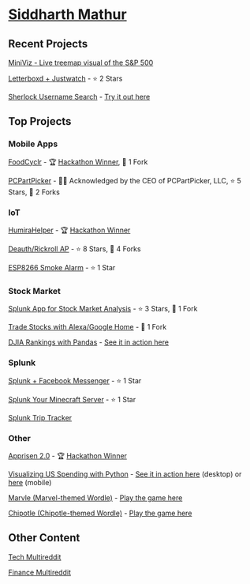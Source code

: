 # [Siddharth Mathur](https://sidward35.github.io/)

## Recent Projects

[MiniViz - Live treemap visual of the S&P 500](http://m-viz.gitlab.io/)

[Letterboxd + Justwatch](https://github.com/sidward35/letterboxd-justwatch) - ⭐ 2 Stars

[Sherlock Username Search](https://github.com/sidward35/sherlock-web) - [Try it out here](https://sherlock-web.herokuapp.com)

## Top Projects

### Mobile Apps

[FoodCyclr](https://github.com/sidward35/FoodCyclr) - 🏆 [Hackathon Winner](https://devpost.com/software/foodcyclr), 🍴 1 Fork

[PCPartPicker](https://github.com/sidward35/PCPartPicker) - 👨‍💼 Acknowledged by the CEO of PCPartPicker, LLC, ⭐ 5 Stars, 🍴 2 Forks

### IoT

[HumiraHelper](https://github.com/sidward35/HumiraHelper) - 🏆 [Hackathon Winner](https://twitter.com/abbvie/status/1145693699118174208)

[Deauth/Rickroll AP](https://github.com/sidward35/Deauth-RickRollAP) - ⭐ 8 Stars, 🍴 4 Forks

[ESP8266 Smoke Alarm](https://github.com/sidward35/esp8266-smoke-alarm) - ⭐ 1 Star

### Stock Market

[Splunk App for Stock Market Analysis](https://github.com/sidward35/splunk-stocks-analysis) - ⭐ 3 Stars, 🍴 1 Fork

[Trade Stocks with Alexa/Google Home](https://sidward35.github.io/VoiceTrader/) - 🍴 1 Fork

[DJIA Rankings with Pandas](https://github.com/sidward35/heroku-stocks-analysis) - [See it in action here](https://djia-list.herokuapp.com)

### Splunk

[Splunk + Facebook Messenger](https://sidward35.github.io/splunk-messenger/) - ⭐ 1 Star

[Splunk Your Minecraft Server](https://sidward35.github.io/SplunkMC/) - ⭐ 1 Star

[Splunk Trip Tracker](https://sidward35.github.io/splunk-trip-tracker)

### Other

[Apprisen 2.0](https://github.com/sidward35/Apprisen2.0) - 🏆 [Hackathon Winner](https://twitter.com/Apprisen/status/1185649343870582784)

[Visualizing US Spending with Python](https://github.com/sidward35/usa_spending) - [See it in action here](https://usa-budgets.herokuapp.com) (desktop) or [here](https://usa-budgets-mobile.herokuapp.com) (mobile)

[Marvle (Marvel-themed Wordle)](https://github.com/sidward35/marvle) - [Play the game here](https://marvle.herokuapp.com)

[Chipotle (Chipotle-themed Wordle)](https://github.com/sidward35/chipotle) - [Play the game here](https://chipotlele.herokuapp.com)

## Other Content

[Tech Multireddit](https://sidward35.github.io/tech)

[Finance Multireddit](https://sidward35.github.io/money)

<script src="https://cdn.signalfx.com/o11y-gdi-rum/latest/splunk-otel-web.js" crossorigin="anonymous">
</script>
<script>
    SplunkRum.init({
        beaconUrl: 'https://rum-ingest.us1.signalfx.com/v1/rum',
        rumAuth: 'JUeo4BsZeSWJ8QA7RKV2yA',
        app: 'personal-website'
    });
</script>
